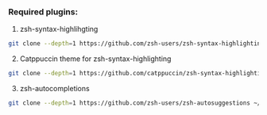 ### Required plugins:

1. zsh-syntax-highlihgting

```zsh
git clone --depth=1 https://github.com/zsh-users/zsh-syntax-highlighting.git ~/.config/zsh/zsh-syntax-highlighting
```

2. Catppuccin theme for zsh-syntax-highlighting

```zsh
git clone --depth=1 https://github.com/catppuccin/zsh-syntax-highlighting.git ~/.config/zsh/zsh-syntax-highlihgting-theme
```

3. zsh-autocompletions

```zsh
git clone --depth=1 https://github.com/zsh-users/zsh-autosuggestions ~/.config/zsh/zsh-autosuggestions
```

